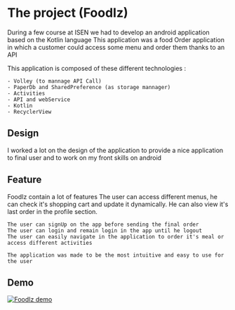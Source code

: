# The project (FoodIz)

During a few course at ISEN we had to develop an android application based on the Kotlin language 
This application was a food Order application in which a customer could access some menu and order them thanks to an API

This application is composed of these different technologies :

    - Volley (to mannage API Call)
    - PaperDb and SharedPreference (as storage mannager)
    - Activities
    - API and webService
    - Kotlin
    - RecyclerView



## Design

I worked a lot on the design of the application to provide a nice application to final user and to work on my front skills on android 

## Feature

FoodIz contain a lot of features
    The user can access different menus, he can check it's shopping cart and update it dynamically. He can also view it's last order in the profile section. 

    The user can signUp on the app before sending the final order
    The user can login and remain login in the app until he logout
    The user can easily navigate in the application to order it's meal or access different activities

    The application was made to be the most intuitive and easy to use for the user 

## Demo
[![FoodIz demo](https://res.cloudinary.com/marcomontalbano/image/upload/v1644835017/video_to_markdown/images/youtube--gkbkeNQg2Jk-c05b58ac6eb4c4700831b2b3070cd403.jpg)](https://www.youtube.com/watch?v=gkbkeNQg2Jk "FoodIz demo")
